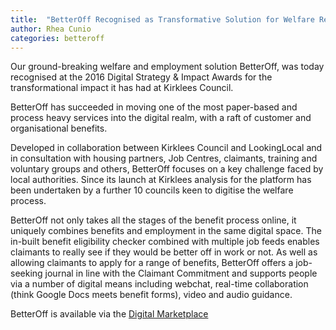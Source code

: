 ```yaml
---
title:  "BetterOff Recognised as Transformative Solution for Welfare Reform"
author: Rhea Cunio
categories: betteroff
---
```

Our ground-breaking welfare and employment solution BetterOff, was today recognised at the 2016 Digital Strategy & Impact Awards for the transformational impact it has had at Kirklees Council.

BetterOff has succeeded in moving one of the most paper-based and process heavy services into the digital realm, with a raft of customer and organisational benefits.

Developed in collaboration between Kirklees Council and LookingLocal and in consultation with housing partners, Job Centres, claimants, training and voluntary groups and others, BetterOff focuses on a key challenge faced by local authorities. Since its launch at Kirklees analysis for the platform has been undertaken by a further 10 councils keen to digitise the welfare process.
 
BetterOff not only takes all the stages of the benefit process online, it uniquely combines benefits and employment in the same digital space. The in-built benefit eligibility checker combined with multiple job feeds enables claimants to really see if they would be better off in work or not. As well as allowing claimants to apply for a range of benefits, BetterOff offers a job-seeking journal in line with the Claimant Commitment and supports people via a number of digital means including webchat, real-time collaboration (think Google Docs meets benefit forms), video and audio guidance.

BetterOff is available via the [Digital Marketplace](https://www.digitalmarketplace.service.gov.uk/g-cloud/services/7645239437905204)
